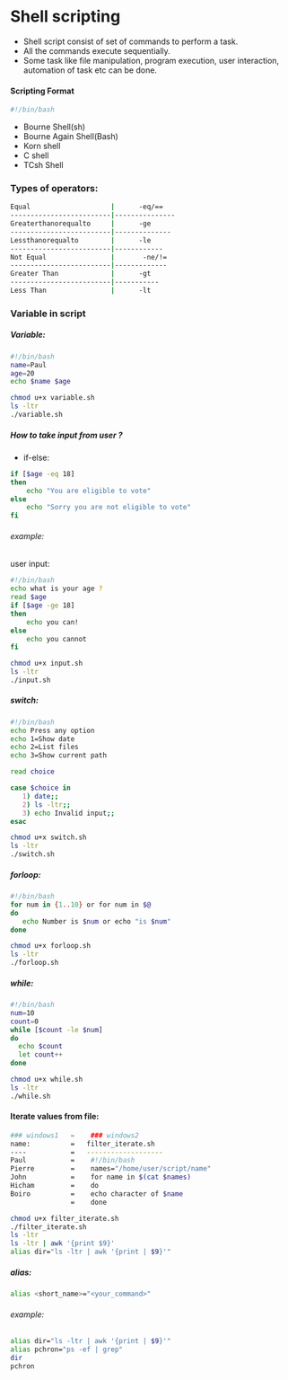 # Shell scripting 

* Shell script consist of set of commands to perform a task.
* All the commands execute sequentially.
* Some task like file manipulation, program execution, user interaction, automation of task etc can be done.

#### Scripting Format
```bash
#!/bin/bash
```
- Bourne Shell(sh)
- Bourne Again Shell(Bash)
- Korn shell
- C shell
- TCsh Shell

### Types of operators:
```bash
Equal                    |      -eq/==
-------------------------|---------------
Greaterthanorequalto     |      -ge
-------------------------|--------------
Lessthanorequalto        |      -le
-------------------------|------------
Not Equal                |       -ne/!=
-------------------------|-------------
Greater Than             |      -gt
-------------------------|-----------
Less Than                |      -lt
```

### Variable in script
##### Variable:
```bash
#!/bin/bash
name=Paul
age=20
echo $name $age
```
```bash
chmod u+x variable.sh
ls -ltr
./variable.sh
```

##### How to take input from user ?
- if-else:
```bash
if [$age -eq 18]
then
    echo "You are eligible to vote"
else
    echo "Sorry you are not eligible to vote"
fi
```
###### example:

user input:
```bash
#!/bin/bash
echo what is your age ?
read $age
if [$age -ge 18]
then
    echo you can!
else
    echo you cannot
fi
```
```bash
chmod u+x input.sh
ls -ltr
./input.sh
```

##### switch:
```bash
#!/bin/bash
echo Press any option
echo 1=Show date
echo 2=List files
echo 3=Show current path

read choice

case $choice in
   1) date;;
   2) ls -ltr;;
   3) echo Invalid input;;
esac
```
```bash
chmod u+x switch.sh
ls -ltr
./switch.sh
```

##### forloop:
```bash
#!/bin/bash
for num in {1..10} or for num in $@
do
   echo Number is $num or echo "is $num"
done
```
```bash
chmod u+x forloop.sh
ls -ltr
./forloop.sh
```
##### while:
```bash
#!/bin/bash
num=10
count=0
while [$count -le $num]
do
  echo $count
  let count++
done
```
```bash
chmod u+x while.sh
ls -ltr
./while.sh
```

#### Iterate values from file:
```bash
### windows1   =    ### windows2
name:          =   filter_iterate.sh 
----           =   -------------------
Paul           =    #!/bin/bash
Pierre         =    names="/home/user/script/name"
John           =    for name in $(cat $names)
Hicham         =    do
Boiro          =    echo character of $name
               =    done
```
```bash
chmod u+x filter_iterate.sh
./filter_iterate.sh
ls -ltr
ls -ltr | awk '{print $9}'
alias dir="ls -ltr | awk '{print | $9}'"
```
##### alias:
```bash
alias <short_name>="<your_command>"
```
###### example:
```bash
alias dir="ls -ltr | awk '{print | $9}'"
alias pchron="ps -ef | grep"
dir
pchron
```
